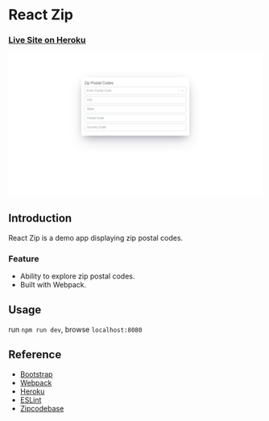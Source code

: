 # React Zip
### [Live Site on Heroku](https://serdarsen-react-zip.herokuapp.com/)

![React Zip](./screenshot.png)

## Introduction
React Zip is a demo app displaying zip postal codes.

### Feature
- Ability to explore zip postal codes.
- Built with Webpack.

## Usage
run `npm run dev`, browse `localhost:8080`

## Reference
- [Bootstrap](https://getbootstrap.com/)
- [Webpack](https://webpack.js.org/)
- [Heroku](https://devcenter.heroku.com/categories/deployment)
- [ESLint](https://eslint.org/)
- [Zipcodebase](https://zipcodebase.com/)